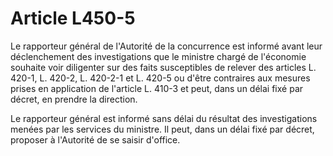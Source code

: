 # Article L450-5

Le rapporteur général de l'Autorité de la concurrence est informé avant leur déclenchement des investigations que le ministre chargé de l'économie souhaite voir diligenter sur des faits susceptibles de relever des articles L. 420-1, L. 420-2, L. 420-2-1 et L. 420-5 ou d'être contraires aux mesures prises en application de l'article L. 410-3 et peut, dans un délai fixé par décret, en prendre la direction.

Le rapporteur général est informé sans délai du résultat des investigations menées par les services du ministre. Il peut, dans un délai fixé par décret, proposer à l'Autorité de se saisir d'office.
